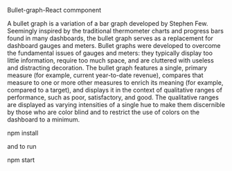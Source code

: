 Bullet-graph-React commponent

A bullet graph is a variation of a bar graph developed by Stephen Few. Seemingly inspired by the traditional thermometer charts and progress bars found in many dashboards, the bullet graph serves as a replacement for dashboard gauges and meters. Bullet graphs were developed to overcome the fundamental issues of gauges and meters: they typically display too little information, require too much space, and are cluttered with useless and distracting decoration. The bullet graph features a single, primary measure (for example, current year-to-date revenue), compares that measure to one or more other measures to enrich its meaning (for example, compared to a target), and displays it in the context of qualitative ranges of performance, such as poor, satisfactory, and good. The qualitative ranges are displayed as varying intensities of a single hue to make them discernible by those who are color blind and to restrict the use of colors on the dashboard to a minimum.

npm install

and to run 

npm start

